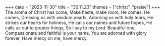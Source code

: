 +++
date = "2023-11-30"
title = "30.11.23"
themes = ["christ", "praise"]
+++
The aroma of Christ has come,
Make haste, make room,
He comes, He comes,
Dressing us with wisdom pearls,
Adorning us with holy tears,
He strikes our hearts for holiness,
He calls our names and future hopes,
He calls us out to greater things,
So I say to my Lord: Beautiful one, 
Compassionate and faithful is your name,
You are adorned with glory forever,
Have mercy on me, have mercy.
